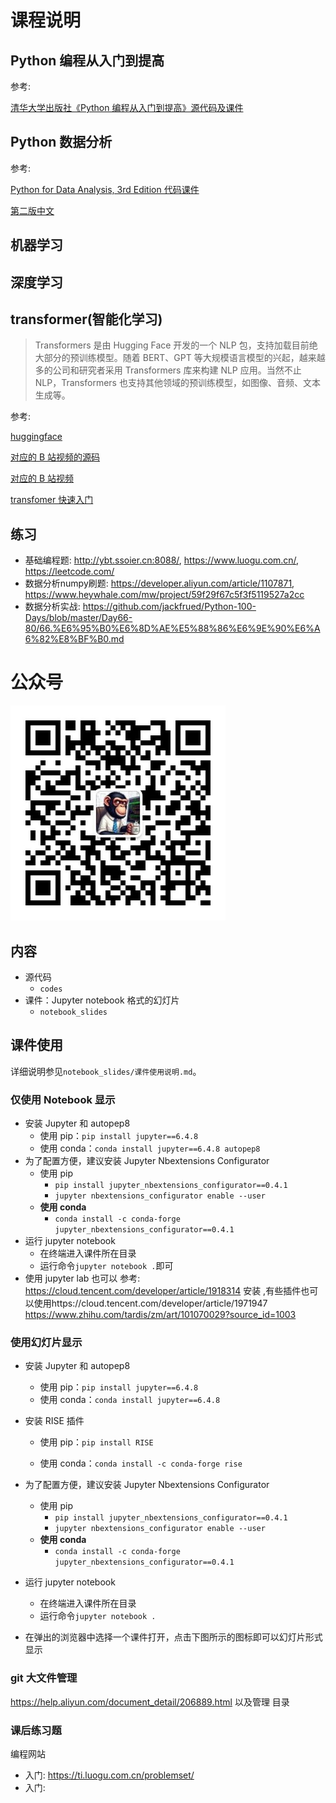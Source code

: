 # 课程说明

## Python 编程从入门到提高

参考:

[清华大学出版社《Python 编程从入门到提高》源代码及课件](https://github.com/hitlic/python_book)

## Python 数据分析

参考:

[Python for Data Analysis, 3rd Edition 代码课件](https://github.com/wesm/pydata-book)

[第二版中文](https://seancheney.gitbook.io/python-for-data-analysis-2nd)

## 机器学习

## 深度学习

## transformer(智能化学习)

> Transformers 是由 Hugging Face 开发的一个 NLP 包，支持加载目前绝大部分的预训练模型。随着 BERT、GPT 等大规模语言模型的兴起，越来越多的公司和研究者采用 Transformers 库来构建 NLP 应用。当然不止 NLP，Transformers 也支持其他领域的预训练模型，如图像、音频、文本生成等。

参考:

[huggingface](https://huggingface.co/docs/transformers/v4.38.2/zh/pipeline_tutorial)

[对应的 B 站视频的源码](https://github.com/zyds/transformers-code/)

[对应的 B 站视频](https://www.bilibili.com/video/BV1ta4y1g7bq/?spm_id_from=333.788&vd_source=3d47766182d08faadaa31d1333050507)

[transfomer 快速入门](https://transformers.run/)

## 练习
+ 基础编程题: http://ybt.ssoier.cn:8088/, https://www.luogu.com.cn/, https://leetcode.com/
+ 数据分析numpy刷题: https://developer.aliyun.com/article/1107871, https://www.heywhale.com/mw/project/59f29f67c5f3f5119527a2cc
+ 数据分析实战: https://github.com/jackfrued/Python-100-Days/blob/master/Day66-80/66.%E6%95%B0%E6%8D%AE%E5%88%86%E6%9E%90%E6%A6%82%E8%BF%B0.md

# 公众号

![程序猿阿三](imgs/getqrcode.png)

## 内容

- 源代码
  - `codes`
- 课件：Jupyter notebook 格式的幻灯片
  - `notebook_slides`

## 课件使用

详细说明参见`notebook_slides/课件使用说明.md`。

### 仅使用 Notebook 显示

- 安装 Jupyter 和 autopep8
  - 使用 pip：`pip install jupyter==6.4.8`
  - 使用 conda：`conda install jupyter==6.4.8 autopep8`
- 为了配置方便，建议安装 Jupyter Nbextensions Configurator
  - 使用 pip
    - `pip install jupyter_nbextensions_configurator==0.4.1`
    - `jupyter nbextensions_configurator enable --user`
  - **使用 conda**
    - `conda install -c conda-forge jupyter_nbextensions_configurator==0.4.1`
- 运行 jupyter notebook
  - 在终端进入课件所在目录
  - 运行命令`jupyter notebook .`即可
- 使用 jupyter lab 也可以
  参考: https://cloud.tencent.com/developer/article/1918314 安装 ,有些插件也可以使用https://cloud.tencent.com/developer/article/1971947
  https://www.zhihu.com/tardis/zm/art/101070029?source_id=1003

### 使用幻灯片显示

- 安装 Jupyter 和 autopep8

  - 使用 pip：`pip install jupyter==6.4.8`
  - 使用 conda：`conda install jupyter==6.4.8`

- 安装 RISE 插件

  - 使用 pip：`pip install RISE`

  - 使用 conda：`conda install -c conda-forge rise`

- 为了配置方便，建议安装 Jupyter Nbextensions Configurator

  - 使用 pip
    - `pip install jupyter_nbextensions_configurator==0.4.1`
    - `jupyter nbextensions_configurator enable --user`
  - **使用 conda**
    - `conda install -c conda-forge jupyter_nbextensions_configurator==0.4.1`

- 运行 jupyter notebook

  - 在终端进入课件所在目录
  - 运行命令`jupyter notebook .`

- 在弹出的浏览器中选择一个课件打开，点击下图所示的图标即可以幻灯片形式显示

### git 大文件管理

https://help.aliyun.com/document_detail/206889.html
以及管理 目录

### 课后练习题
编程网站
+ 入门: https://ti.luogu.com.cn/problemset/
+ 入门: 